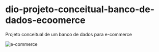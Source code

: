 # dio-projeto-conceitual-banco-de-dados-ecoomerce
Projeto conceitual de um banco de dados para e-commerce

![e-commerce](https://github.com/user-attachments/assets/0f19a14e-59fc-4bd3-b159-77dcb5ed2f10)

